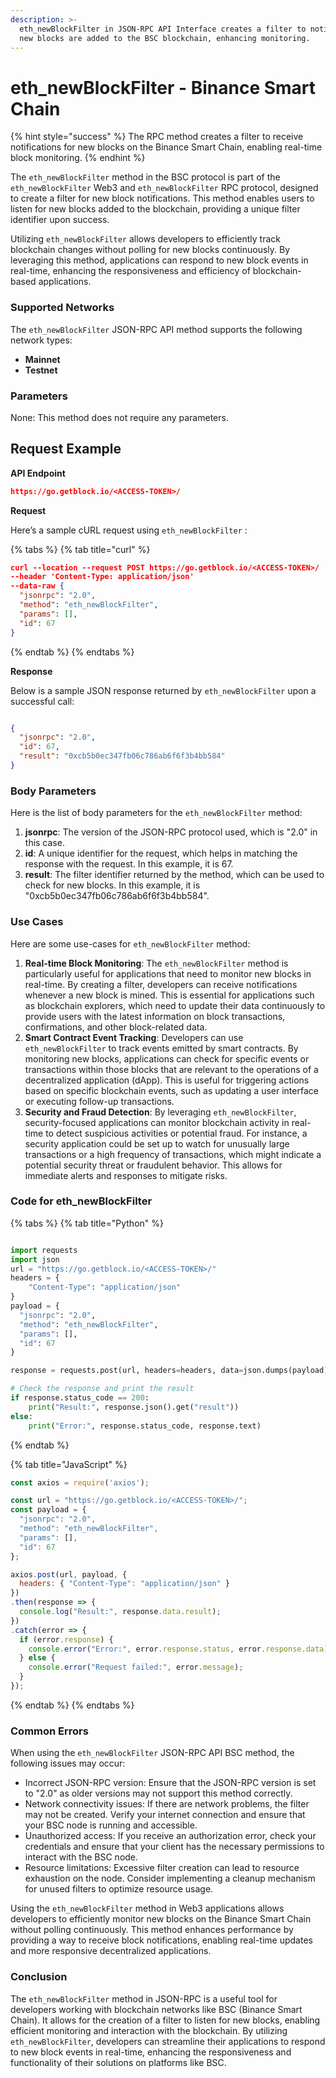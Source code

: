 ```yaml
---
description: >-
  eth_newBlockFilter in JSON-RPC API Interface creates a filter to notify when
  new blocks are added to the BSC blockchain, enhancing monitoring.
---
```


# eth\_newBlockFilter - Binance Smart Chain

{% hint style="success" %}
The RPC method creates a filter to receive notifications for new blocks on the Binance Smart Chain, enabling real-time block monitoring.
{% endhint %}

The `eth_newBlockFilter` method in the BSC protocol is part of the `eth_newBlockFilter` Web3 and `eth_newBlockFilter` RPC protocol, designed to create a filter for new block notifications. This method enables users to listen for new blocks added to the blockchain, providing a unique filter identifier upon success.

Utilizing `eth_newBlockFilter` allows developers to efficiently track blockchain changes without polling for new blocks continuously. By leveraging this method, applications can respond to new block events in real-time, enhancing the responsiveness and efficiency of blockchain-based applications.

### Supported Networks

The `eth_newBlockFilter` JSON-RPC API method supports the following network types:

* **Mainnet**
* **Testnet**

### Parameters

None: This method does not require any parameters.

## Request Example

**API Endpoint**

```json
https://go.getblock.io/<ACCESS-TOKEN>/
```

**Request**

Here’s a sample cURL request using `eth_newBlockFilter` :

{% tabs %}
{% tab title="curl" %}
```json
curl --location --request POST https://go.getblock.io/<ACCESS-TOKEN>/
--header 'Content-Type: application/json' 
--data-raw {
  "jsonrpc": "2.0",
  "method": "eth_newBlockFilter",
  "params": [],
  "id": 67
}
```
{% endtab %}
{% endtabs %}

**Response**

Below is a sample JSON response returned by `eth_newBlockFilter` upon a successful call:

```json

{
  "jsonrpc": "2.0",
  "id": 67,
  "result": "0xcb5b0ec347fb06c786ab6f6f3b4bb584"
}

```

### Body Parameters

Here is the list of body parameters for the `eth_newBlockFilter` method:

1. **jsonrpc**: The version of the JSON-RPC protocol used, which is "2.0" in this case.
2. **id**: A unique identifier for the request, which helps in matching the response with the request. In this example, it is 67.
3. **result**: The filter identifier returned by the method, which can be used to check for new blocks. In this example, it is "0xcb5b0ec347fb06c786ab6f6f3b4bb584".

### Use Cases

Here are some use-cases for `eth_newBlockFilter` method:

1. **Real-time Block Monitoring**: The `eth_newBlockFilter` method is particularly useful for applications that need to monitor new blocks in real-time. By creating a filter, developers can receive notifications whenever a new block is mined. This is essential for applications such as blockchain explorers, which need to update their data continuously to provide users with the latest information on block transactions, confirmations, and other block-related data.
2. **Smart Contract Event Tracking**: Developers can use `eth_newBlockFilter` to track events emitted by smart contracts. By monitoring new blocks, applications can check for specific events or transactions within those blocks that are relevant to the operations of a decentralized application (dApp). This is useful for triggering actions based on specific blockchain events, such as updating a user interface or executing follow-up transactions.
3. **Security and Fraud Detection**: By leveraging `eth_newBlockFilter`, security-focused applications can monitor blockchain activity in real-time to detect suspicious activities or potential fraud. For instance, a security application could be set up to watch for unusually large transactions or a high frequency of transactions, which might indicate a potential security threat or fraudulent behavior. This allows for immediate alerts and responses to mitigate risks.

### Code for eth\_newBlockFilter

{% tabs %}
{% tab title="Python" %}
```python

import requests
import json
url = "https://go.getblock.io/<ACCESS-TOKEN>/"
headers = {
    "Content-Type": "application/json"
}
payload = {
  "jsonrpc": "2.0",
  "method": "eth_newBlockFilter",
  "params": [],
  "id": 67
}

response = requests.post(url, headers=headers, data=json.dumps(payload))

# Check the response and print the result
if response.status_code == 200:
    print("Result:", response.json().get("result"))
else:
    print("Error:", response.status_code, response.text)

```
{% endtab %}

{% tab title="JavaScript" %}
```javascript
const axios = require('axios');

const url = "https://go.getblock.io/<ACCESS-TOKEN>/";
const payload = {
  "jsonrpc": "2.0",
  "method": "eth_newBlockFilter",
  "params": [],
  "id": 67
};

axios.post(url, payload, {
  headers: { "Content-Type": "application/json" }
})
.then(response => {
  console.log("Result:", response.data.result);
})
.catch(error => {
  if (error.response) {
    console.error("Error:", error.response.status, error.response.data);
  } else {
    console.error("Request failed:", error.message);
  }
});
```
{% endtab %}
{% endtabs %}

### Common Errors

When using the `eth_newBlockFilter` JSON-RPC API BSC method, the following issues may occur:

* Incorrect JSON-RPC version: Ensure that the JSON-RPC version is set to "2.0" as older versions may not support this method correctly.
* Network connectivity issues: If there are network problems, the filter may not be created. Verify your internet connection and ensure that your BSC node is running and accessible.
* Unauthorized access: If you receive an authorization error, check your credentials and ensure that your client has the necessary permissions to interact with the BSC node.
* Resource limitations: Excessive filter creation can lead to resource exhaustion on the node. Consider implementing a cleanup mechanism for unused filters to optimize resource usage.

Using the `eth_newBlockFilter` method in Web3 applications allows developers to efficiently monitor new blocks on the Binance Smart Chain without polling continuously. This method enhances performance by providing a way to receive block notifications, enabling real-time updates and more responsive decentralized applications.

### Conclusion

The `eth_newBlockFilter` method in JSON-RPC is a useful tool for developers working with blockchain networks like BSC (Binance Smart Chain). It allows for the creation of a filter to listen for new blocks, enabling efficient monitoring and interaction with the blockchain. By utilizing `eth_newBlockFilter`, developers can streamline their applications to respond to new block events in real-time, enhancing the responsiveness and functionality of their solutions on platforms like BSC.
